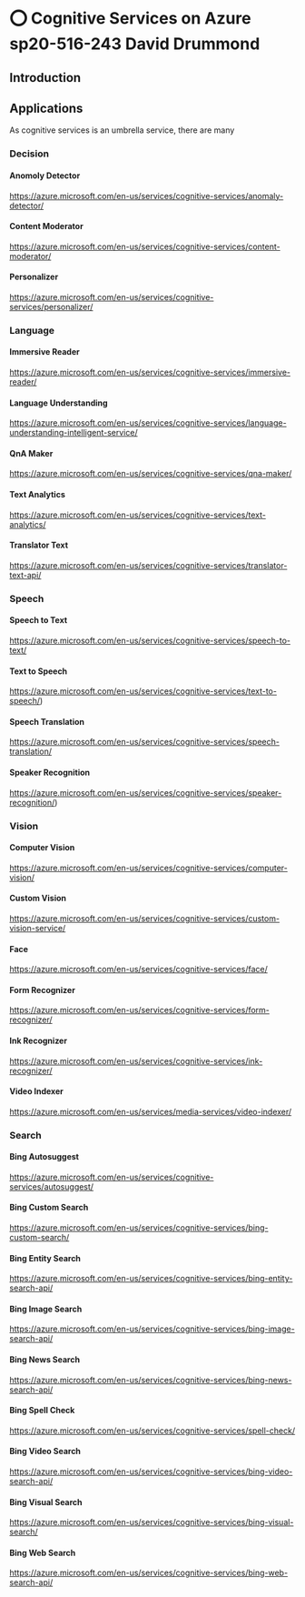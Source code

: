 # :o: Cognitive Services on Azure sp20-516-243 David Drummond

## Introduction

## Applications

As cognitive services is an umbrella service, there are many

### Decision

#### Anomoly Detector

<https://azure.microsoft.com/en-us/services/cognitive-services/anomaly-detector/>

#### Content Moderator

<https://azure.microsoft.com/en-us/services/cognitive-services/content-moderator/>

#### Personalizer

<https://azure.microsoft.com/en-us/services/cognitive-services/personalizer/>

### Language

#### Immersive Reader

<https://azure.microsoft.com/en-us/services/cognitive-services/immersive-reader/>

#### Language Understanding

<https://azure.microsoft.com/en-us/services/cognitive-services/language-understanding-intelligent-service/>

#### QnA Maker

<https://azure.microsoft.com/en-us/services/cognitive-services/qna-maker/>

#### Text Analytics

<https://azure.microsoft.com/en-us/services/cognitive-services/text-analytics/>

#### Translator Text

<https://azure.microsoft.com/en-us/services/cognitive-services/translator-text-api/>

### Speech

#### Speech to Text

<https://azure.microsoft.com/en-us/services/cognitive-services/speech-to-text/>

#### Text to Speech

<https://azure.microsoft.com/en-us/services/cognitive-services/text-to-speech/>)

#### Speech Translation

<https://azure.microsoft.com/en-us/services/cognitive-services/speech-translation/>

#### Speaker Recognition

<https://azure.microsoft.com/en-us/services/cognitive-services/speaker-recognition/>)

### Vision

#### Computer Vision

<https://azure.microsoft.com/en-us/services/cognitive-services/computer-vision/>

#### Custom Vision

<https://azure.microsoft.com/en-us/services/cognitive-services/custom-vision-service/>

#### Face

<https://azure.microsoft.com/en-us/services/cognitive-services/face/>

#### Form Recognizer

<https://azure.microsoft.com/en-us/services/cognitive-services/form-recognizer/>

#### Ink Recognizer

<https://azure.microsoft.com/en-us/services/cognitive-services/ink-recognizer/>

#### Video Indexer

<https://azure.microsoft.com/en-us/services/media-services/video-indexer/>

### Search

#### Bing Autosuggest

<https://azure.microsoft.com/en-us/services/cognitive-services/autosuggest/>

#### Bing Custom Search

<https://azure.microsoft.com/en-us/services/cognitive-services/bing-custom-search/>

#### Bing Entity Search

<https://azure.microsoft.com/en-us/services/cognitive-services/bing-entity-search-api/>

#### Bing Image Search

<https://azure.microsoft.com/en-us/services/cognitive-services/bing-image-search-api/>

#### Bing News Search

<https://azure.microsoft.com/en-us/services/cognitive-services/bing-news-search-api/>

#### Bing Spell Check

<https://azure.microsoft.com/en-us/services/cognitive-services/spell-check/>

#### Bing Video Search

<https://azure.microsoft.com/en-us/services/cognitive-services/bing-video-search-api/>

#### Bing Visual Search

<https://azure.microsoft.com/en-us/services/cognitive-services/bing-visual-search/>

#### Bing Web Search

<https://azure.microsoft.com/en-us/services/cognitive-services/bing-web-search-api/>



